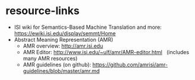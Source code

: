 resource-links
==============
* ISI wiki for Semantics-Based Machine Translation and more: https://ewiki.isi.edu/display/semmt/Home
* Abstract Meaning Representation (AMR)
    * AMR overview: http://amr.isi.edu
    * AMR Editor: http://www.isi.edu/~ulf/amr/AMR-editor.html &nbsp; (includes many AMR resources)
    * AMR guidelines (on github): https://github.com/amrisi/amr-guidelines/blob/master/amr.md
